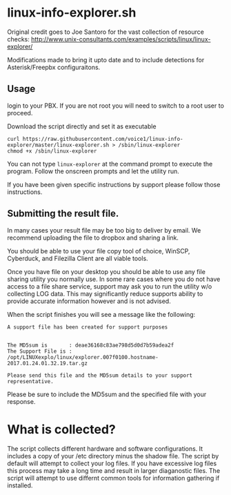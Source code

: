 # linux-info-explorer.sh

Original credit goes to Joe Santoro for the vast collection of resource checks:
http://www.unix-consultants.com/examples/scripts/linux/linux-explorer/

Modifications made to bring it upto date and to include detections for Asterisk/Freepbx configuraitons.


## Usage
login to your PBX. If you are not root you will need to switch to a root user to proceed.

Download the script directly and set it as executable

```
curl https://raw.githubusercontent.com/voice1/linux-info-explorer/master/linux-explorer.sh > /sbin/linux-explorer
chmod +x /sbin/linux-explorer
```

You can not type `linux-explorer` at the command prompt to execute the program.
Follow the onscreen prompts and let the utility run. 

If you have been given specific instructions by support please follow those instructions.

## Submitting the result file.
In many cases your result file may be too big to deliver by email. We recommend uploading the file to dropbox and
sharing a link. 

You should be able to use your file copy tool of choice, WinSCP, Cyberduck, and Filezilla Client are all viable tools.

Once you have file on your desktop you should be able to use any file sharing utility you normally use.
In some rare cases where you do not have access to a file share service, support may ask you to run the utility w/o
collecting LOG data. This may significantly reduce supports ability to provide accurate information however and is not 
advised.

When the script finishes you will see a message like the following:
```
A support file has been created for support purposes


The MD5sum is       : deae36168c83ae798d5d0d7b59adea2f
The Support File is : /opt/LINUXexplo/linux/explorer.007f0100.hostname-2017.01.24.01.32.19.tar.gz

Please send this file and the MD5sum details to your support representative.
```
Please be sure to include the MD5sum and the specified file with your response.




# What is collected?
The script collects different hardware and software configurations. It includes a copy of your /etc directory minus the shadow file.
The script by default will attempt to collect your log files. If you have excessive log files this process may take a long time and result in larger diaganostic files.
The script will attempt to use differnt common tools for information gathering if installed.

